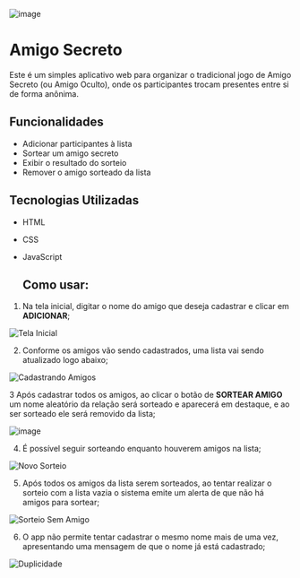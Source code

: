![image](https://github.com/user-attachments/assets/b4d386e5-9dd4-4aaf-bc7e-8db089a27e8a)

# Amigo Secreto

Este é um simples aplicativo web para organizar o tradicional jogo de Amigo Secreto (ou Amigo Oculto), onde os participantes trocam presentes entre si de forma anônima.

## Funcionalidades

- Adicionar participantes à lista
- Sortear um amigo secreto
- Exibir o resultado do sorteio
- Remover o amigo sorteado da lista

## Tecnologias Utilizadas

- HTML
- CSS
- JavaScript

  ## Como usar:

1. Na tela inicial, digitar o nome do amigo que deseja cadastrar e clicar em **ADICIONAR**;

![Tela Inicial](https://github.com/user-attachments/assets/3f9421c8-17f3-4ba4-99fa-354c700215b4)

2. Conforme os amigos vão sendo cadastrados, uma lista vai sendo atualizado logo abaixo;

![Cadastrando Amigos](https://github.com/user-attachments/assets/2bc0f3fb-be44-46b4-a6c2-913aa78fa331)

3 Após cadastrar todos os amigos, ao clicar o botão de **SORTEAR AMIGO** um nome aleatório da relação será sorteado e aparecerá em destaque, e ao ser sorteado ele será removido da lista;

![image](https://github.com/user-attachments/assets/dbc50d21-5640-43bb-83b7-212439739120)

4. É possível seguir sorteando enquanto houverem amigos na lista;
 
![Novo Sorteio](https://github.com/user-attachments/assets/2d2e1282-7436-4cc0-91ba-31225716fc51)

5. Após todos os amigos da lista serem sorteados, ao tentar realizar o sorteio com a lista vazia o sistema emite um alerta de que não há amigos para sortear;

![Sorteio Sem Amigo](https://github.com/user-attachments/assets/404dd26a-bb53-47a8-a459-14a9f2ab8ac6)

6. O app não permite tentar cadastrar o mesmo nome mais de uma vez, apresentando uma mensagem de que o nome já está cadastrado;
  
![Duplicidade](https://github.com/user-attachments/assets/4b642b69-8012-40cf-bbaa-7d46e2187039)
